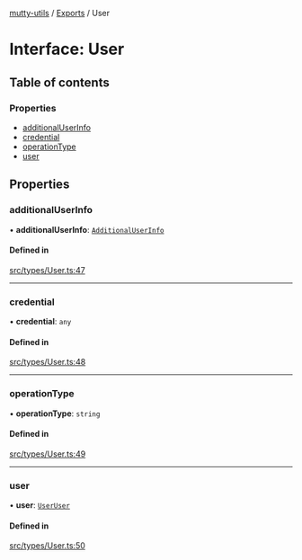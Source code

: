 [mutty-utils](../README.md) / [Exports](../modules.md) / User

# Interface: User

## Table of contents

### Properties

- [additionalUserInfo](User.md#additionaluserinfo)
- [credential](User.md#credential)
- [operationType](User.md#operationtype)
- [user](User.md#user)

## Properties

### additionalUserInfo

• **additionalUserInfo**: [`AdditionalUserInfo`](AdditionalUserInfo.md)

#### Defined in

[src/types/User.ts:47](https://github.com/jonlaing/mutty-utils/blob/3ab5f76/src/types/User.ts#L47)

___

### credential

• **credential**: `any`

#### Defined in

[src/types/User.ts:48](https://github.com/jonlaing/mutty-utils/blob/3ab5f76/src/types/User.ts#L48)

___

### operationType

• **operationType**: `string`

#### Defined in

[src/types/User.ts:49](https://github.com/jonlaing/mutty-utils/blob/3ab5f76/src/types/User.ts#L49)

___

### user

• **user**: [`UserUser`](UserUser.md)

#### Defined in

[src/types/User.ts:50](https://github.com/jonlaing/mutty-utils/blob/3ab5f76/src/types/User.ts#L50)
